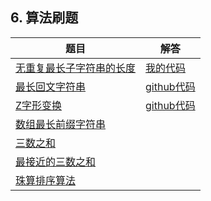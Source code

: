 ## 6. 算法刷题

|题目|解答  |
|--|--|
|[无重复最长子字符串的长度](https://leetcode-cn.com/problems/longest-substring-without-repeating-characters/submissions/)  |  [我的代码](https://github.com/HouChenggong/springboot_dubbo/blob/master/tools/src/main/java/cn/net/health/tools/str/LengthOfLongestSubstring.java)|
[最长回文字符串](https://leetcode-cn.com/problems/longest-palindromic-substring/)| [github代码](https://github.com/HouChenggong/springboot_dubbo/blob/master/tools/src/main/java/cn/net/health/tools/str/LongestPalindrome.java)  | 
|[Z字形变换](https://leetcode-cn.com/problems/zigzag-conversion/)|[github代码](https://github.com/HouChenggong/springboot_dubbo/commit/2a17b3de081d26386e0160ae0a5a6d6635d74658)|
|[数组最长前缀字符串](https://github.com/HouChenggong/springboot_dubbo/blob/master/tools/src/main/java/cn/net/health/tools/list/ZuiChang.java)||
|[三数之和](https://github.com/HouChenggong/springboot_dubbo/blob/master/tools/src/main/java/cn/net/health/tools/list/SanShu.java)||
|[最接近的三数之和](https://github.com/HouChenggong/springboot_dubbo/blob/master/tools/src/main/java/cn/net/health/tools/list/SanShu.java)||
|[珠算排序算法](https://github.com/HouChenggong/springboot_dubbo/blob/master/tools/src/main/java/cn/net/health/tools/list/ThreadSort.java)||
